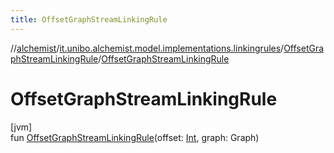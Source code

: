 ```yaml
---
title: OffsetGraphStreamLinkingRule
---
```

//[alchemist](../../../index.html)/[it.unibo.alchemist.model.implementations.linkingrules](../index.html)/[OffsetGraphStreamLinkingRule](index.html)/[OffsetGraphStreamLinkingRule](-offset-graph-stream-linking-rule.html)



# OffsetGraphStreamLinkingRule



[jvm]\
fun [OffsetGraphStreamLinkingRule](-offset-graph-stream-linking-rule.html)(offset: [Int](https://kotlinlang.org/api/latest/jvm/stdlib/kotlin/-int/index.html), graph: Graph)




